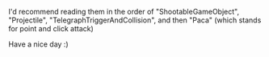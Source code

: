 I'd recommend reading them in the order of "ShootableGameObject", "Projectile", "TelegraphTriggerAndCollision", and then "Paca" (which stands for point and click attack)

Have a nice day :) 
